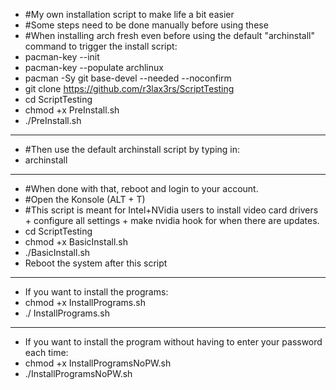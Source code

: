 -   #My own installation script to make life a bit easier
-   #Some steps need to be done manually before using these
-   #When installing arch fresh even before using the default "archinstall" command to trigger the install script:
-   pacman-key --init
-   pacman-key --populate archlinux
-   pacman -Sy git base-devel --needed --noconfirm
-   git clone https://github.com/r3lax3rs/ScriptTesting
-   cd ScriptTesting
-   chmod +x PreInstall.sh
-   ./PreInstall.sh
---
-  #Then use the default archinstall script by typing in:
-  archinstall
---
-  #When done with that, reboot and login to your account.
-  #Open the Konsole (ALT + T)
-  #This script is meant for Intel+NVidia users to install video card drivers + configure all settings + make nvidia hook for when there are updates.
-  cd ScriptTesting
-  chmod +x BasicInstall.sh
-  ./BasicInstall.sh
- Reboot the system after this script
---
- If you want to install the programs:
- chmod +x InstallPrograms.sh
- ./ InstallPrograms.sh
---
- If you want to install the program without having to enter your password each time:
- chmod +x InstallProgramsNoPW.sh
- ./InstallProgramsNoPW.sh

